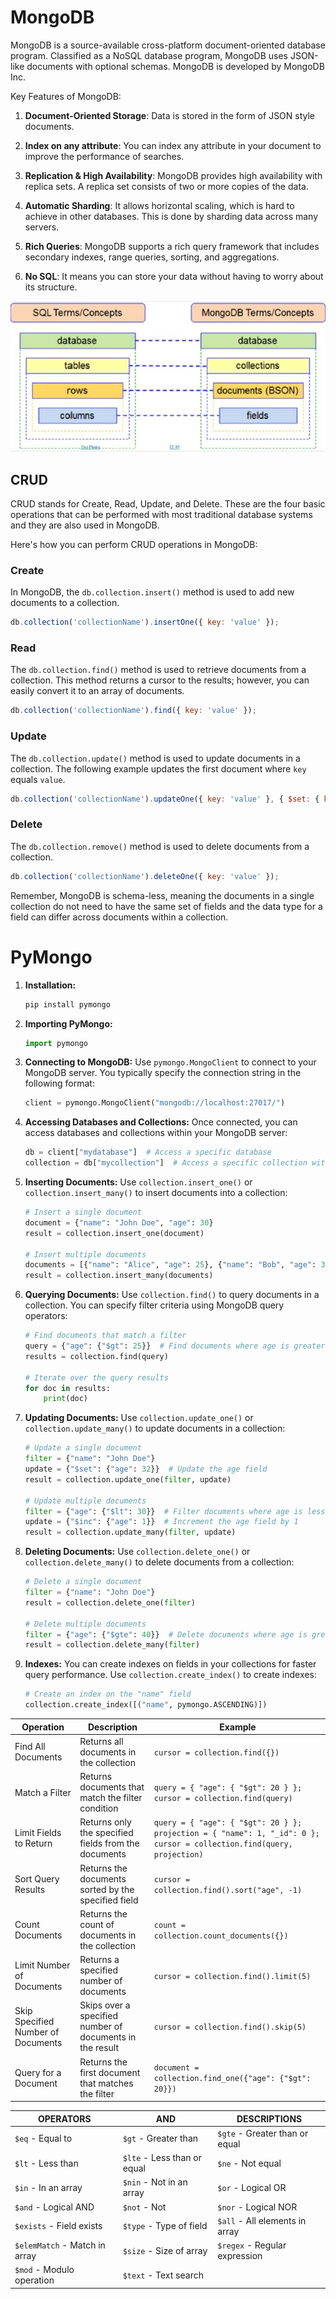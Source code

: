 # MongoDB

MongoDB is a source-available cross-platform document-oriented database program. Classified as a NoSQL database program, MongoDB uses JSON-like documents with optional schemas. MongoDB is developed by MongoDB Inc.

Key Features of MongoDB:

1. **Document-Oriented Storage**: Data is stored in the form of JSON style documents.

2. **Index on any attribute**: You can index any attribute in your document to improve the performance of searches.

3. **Replication & High Availability**: MongoDB provides high availability with replica sets. A replica set consists of two or more copies of the data.

4. **Automatic Sharding**: It allows horizontal scaling, which is hard to achieve in other databases. This is done by sharding data across many servers.

5. **Rich Queries**: MongoDB supports a rich query framework that includes secondary indexes, range queries, sorting, and aggregations.

6. **No SQL**: It means you can store your data without having to worry about its structure.


![diff-rel-doc](./sqlvsnosql.jpg)


## CRUD

CRUD stands for Create, Read, Update, and Delete. These are the four basic operations that can be performed with most traditional database systems and they are also used in MongoDB.

Here's how you can perform CRUD operations in MongoDB:

### Create

In MongoDB, the `db.collection.insert()` method is used to add new documents to a collection.

```javascript
db.collection('collectionName').insertOne({ key: 'value' });
```

### Read

The `db.collection.find()` method is used to retrieve documents from a collection. This method returns a cursor to the results; however, you can easily convert it to an array of documents.

```javascript
db.collection('collectionName').find({ key: 'value' });
```

### Update

The `db.collection.update()` method is used to update documents in a collection. The following example updates the first document where `key` equals `value`.

```javascript
db.collection('collectionName').updateOne({ key: 'value' }, { $set: { key: 'new value' } });
```

### Delete

The `db.collection.remove()` method is used to delete documents from a collection.

```javascript
db.collection('collectionName').deleteOne({ key: 'value' });
```

Remember, MongoDB is schema-less, meaning the documents in a single collection do not need to have the same set of fields and the data type for a field can differ across documents within a collection.

# PyMongo

1. **Installation:**
   ```bash
   pip install pymongo
   ```

2. **Importing PyMongo:**
   ```python
   import pymongo
   ```

3. **Connecting to MongoDB:**
   Use `pymongo.MongoClient` to connect to your MongoDB server. You typically specify the connection string in the following format:
   ```python
   client = pymongo.MongoClient("mongodb://localhost:27017/")
   ```

4. **Accessing Databases and Collections:**
   Once connected, you can access databases and collections within your MongoDB server:
   ```python
   db = client["mydatabase"]  # Access a specific database
   collection = db["mycollection"]  # Access a specific collection within the database
   ```

5. **Inserting Documents:**
   Use `collection.insert_one()` or `collection.insert_many()` to insert documents into a collection:
   ```python
   # Insert a single document
   document = {"name": "John Doe", "age": 30}
   result = collection.insert_one(document)
   
   # Insert multiple documents
   documents = [{"name": "Alice", "age": 25}, {"name": "Bob", "age": 35}]
   result = collection.insert_many(documents)
   ```

6. **Querying Documents:**
   Use `collection.find()` to query documents in a collection. You can specify filter criteria using MongoDB query operators:
   ```python
   # Find documents that match a filter
   query = {"age": {"$gt": 25}}  # Find documents where age is greater than 25
   results = collection.find(query)
   
   # Iterate over the query results
   for doc in results:
       print(doc)
   ```

7. **Updating Documents:**
   Use `collection.update_one()` or `collection.update_many()` to update documents in a collection:
   ```python
   # Update a single document
   filter = {"name": "John Doe"}
   update = {"$set": {"age": 32}}  # Update the age field
   result = collection.update_one(filter, update)
   
   # Update multiple documents
   filter = {"age": {"$lt": 30}}  # Filter documents where age is less than 30
   update = {"$inc": {"age": 1}}  # Increment the age field by 1
   result = collection.update_many(filter, update)
   ```

8. **Deleting Documents:**
   Use `collection.delete_one()` or `collection.delete_many()` to delete documents from a collection:
   ```python
   # Delete a single document
   filter = {"name": "John Doe"}
   result = collection.delete_one(filter)
   
   # Delete multiple documents
   filter = {"age": {"$gte": 40}}  # Delete documents where age is greater than or equal to 40
   result = collection.delete_many(filter)
   ```

9. **Indexes:**
   You can create indexes on fields in your collections for faster query performance. Use `collection.create_index()` to create indexes:
   ```python
   # Create an index on the "name" field
   collection.create_index([("name", pymongo.ASCENDING)])
   ```



| Operation | Description | Example |
|-----------|-------------|---------|
| Find All Documents | Returns all documents in the collection | `cursor = collection.find({})` |
| Match a Filter | Returns documents that match the filter condition | `query = { "age": { "$gt": 20 } }; cursor = collection.find(query)` |
| Limit Fields to Return | Returns only the specified fields from the documents | `query = { "age": { "$gt": 20 } }; projection = { "name": 1, "_id": 0 }; cursor = collection.find(query, projection)` |
| Sort Query Results | Returns the documents sorted by the specified field | `cursor = collection.find().sort("age", -1)` |
| Count Documents | Returns the count of documents in the collection | `count = collection.count_documents({})` |
| Limit Number of Documents | Returns a specified number of documents | `cursor = collection.find().limit(5)` |
| Skip Specified Number of Documents | Skips over a specified number of documents in the result | `cursor = collection.find().skip(5)` |
| Query for a Document | Returns the first document that matches the filter | `document = collection.find_one({"age": {"$gt": 20}})` |
   

| OPERATORS | AND | DESCRIPTIONS |
|------------------------|------------------------|------------------------|
| `$eq` - Equal to | `$gt` - Greater than | `$gte` - Greater than or equal |
| `$lt` - Less than | `$lte` - Less than or equal | `$ne` - Not equal |
| `$in` - In an array | `$nin` - Not in an array | `$or` - Logical OR |
| `$and` - Logical AND | `$not` - Not | `$nor` - Logical NOR |
| `$exists` - Field exists | `$type` - Type of field | `$all` - All elements in array |
| `$elemMatch` - Match in array | `$size` - Size of array | `$regex` - Regular expression |
| `$mod` - Modulo operation | `$text` - Text search | |
